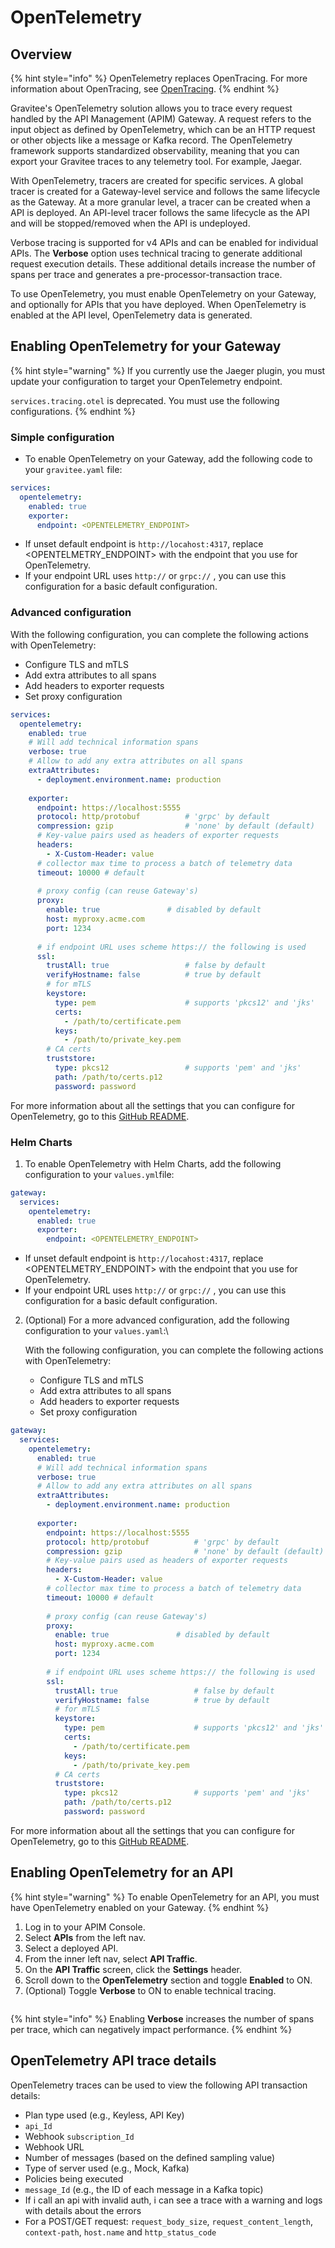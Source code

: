 # OpenTelemetry

## Overview

{% hint style="info" %}
OpenTelemetry replaces OpenTracing. For more information about OpenTracing, see [OpenTracing](https://app.gitbook.com/s/i9IyjWJmsUdoilz8Mqms/using-the-product/using-the-gravitee-api-management-components/general-configuration/opentracing "mention").
{% endhint %}

Gravitee's OpenTelemetry solution allows you to trace every request handled by the API Management (APIM) Gateway. A request refers to the input object as defined by OpenTelemetry, which can be an HTTP request or other objects like a message or Kafka record. The OpenTelemetry framework supports standardized observability, meaning that you can export your Gravitee traces to any telemetry tool. For example, Jaegar.&#x20;

With OpenTelemetry, tracers are created for specific services. A global tracer is created for a Gateway-level service and follows the same lifecycle as the Gateway. At a more granular level, a tracer can be created when a API is deployed. An API-level tracer follows the same lifecycle as the API and will be stopped/removed when the API is undeployed.

Verbose tracing is supported for v4 APIs and can be enabled for individual APIs. The **Verbose** option uses technical tracing to generate additional request execution details. These additional details increase the number of spans per trace and generates a pre-processor-transaction trace.

To use OpenTelemetry, you must enable OpenTelemetry on your Gateway, and optionally for APIs that you have deployed. When OpenTelemetry is enabled at the API level, OpenTelemetry data is generated.&#x20;

## Enabling OpenTelemetry for your Gateway

{% hint style="warning" %}
If you currently use the Jaeger plugin, you must update your configuration to target your OpenTelemetry endpoint.&#x20;

`services.tracing.otel` is deprecated. You must use the following configurations.
{% endhint %}

### Simple configuration

* To enable OpenTelemetry on your Gateway, add the following code to your `gravitee.yaml` file:

```yaml
services:
  opentelemetry:  
    enabled: true
    exporter:
      endpoint: <OPENTELEMETRY_ENDPOINT>
```

* If unset default endpoint is `http://locahost:4317`, replace \<OPENTELMETRY\_ENDPOINT> with the endpoint that you use for OpenTelemetry.&#x20;
* If your endpoint URL uses `http://` or `grpc://` , you can use this configuration for a basic default configuration.

### Advanced configuration

With the following configuration, you can complete the following actions with OpenTelemetry:

* Configure TLS and mTLS
* Add extra attributes to all spans
* Add headers to exporter requests
* Set proxy configuration

```yaml
services:
  opentelemetry:
    enabled: true
    # Will add technical information spans
    verbose: true
    # Allow to add any extra attributes on all spans
    extraAttributes:
      - deployment.environment.name: production
    
    exporter:
      endpoint: https://localhost:5555
      protocol: http/protobuf          # 'grpc' by default
      compression: gzip                # 'none' by default (default)
      # Key-value pairs used as headers of exporter requests
      headers:
        - X-Custom-Header: value
      # collector max time to process a batch of telemetry data
      timeout: 10000 # default
      
      # proxy config (can reuse Gateway's)
      proxy:
        enable: true               # disabled by default
        host: myproxy.acme.com
        port: 1234
        
      # if endpoint URL uses scheme https:// the following is used
      ssl:
        trustAll: true                 # false by default
        verifyHostname: false          # true by default
        # for mTLS
        keystore:
          type: pem                    # supports 'pkcs12' and 'jks'
          certs:
            - /path/to/certificate.pem
          keys:
            - /path/to/private_key.pem
        # CA certs
        truststore:
          type: pkcs12                 # supports 'pem' and 'jks'
          path: /path/to/certs.p12
          password: password

```

For more information about all the settings that you can configure for OpenTelemetry, go to this [GitHub README](https://github.com/gravitee-io/gravitee-node/tree/master/gravitee-node-opentelemetry).

### Helm Charts

1. To enable OpenTelemetry with Helm Charts, add the following configuration to your `values.yml`file:

```yaml
gateway:
  services:
    opentelemetry:
      enabled: true
      exporter:
        endpoint: <OPENTELEMETRY_ENDPOINT>
```

* If unset default endpoint is `http://locahost:4317`, replace \<OPENTELMETRY\_ENDPOINT> with the endpoint that you use for OpenTelemetry.&#x20;
* If your endpoint URL uses `http://` or `grpc://` , you can use this configuration for a basic default configuration.

2.  (Optional) For a more advanced configuration, add the following configuration to your `values.yaml`:\


    With the following configuration, you can complete the following actions with OpenTelemetry:

    * Configure TLS and mTLS
    * Add extra attributes to all spans
    * Add headers to exporter requests
    * Set proxy configuration

```yaml
gateway:
  services:
    opentelemetry:
      enabled: true
      # Will add technical information spans
      verbose: true
      # Allow to add any extra attributes on all spans
      extraAttributes:
        - deployment.environment.name: production
      
      exporter:
        endpoint: https://localhost:5555
        protocol: http/protobuf          # 'grpc' by default
        compression: gzip                # 'none' by default (default)
        # Key-value pairs used as headers of exporter requests
        headers:
          - X-Custom-Header: value
        # collector max time to process a batch of telemetry data
        timeout: 10000 # default
        
        # proxy config (can reuse Gateway's)
        proxy:
          enable: true               # disabled by default
          host: myproxy.acme.com
          port: 1234
          
        # if endpoint URL uses scheme https:// the following is used
        ssl:
          trustAll: true                 # false by default
          verifyHostname: false          # true by default
          # for mTLS
          keystore:
            type: pem                    # supports 'pkcs12' and 'jks'
            certs:
              - /path/to/certificate.pem
            keys:
              - /path/to/private_key.pem
          # CA certs
          truststore:
            type: pkcs12                 # supports 'pem' and 'jks'
            path: /path/to/certs.p12
            password: password
```

For more information about all the settings that you can configure for OpenTelemetry, go to this [GitHub README](https://github.com/gravitee-io/gravitee-node/tree/master/gravitee-node-opentelemetry).

## Enabling OpenTelemetry for an API

{% hint style="warning" %}
To enable OpenTelemetry for an API, you must have OpenTelemetry enabled on your Gateway.
{% endhint %}

1. Log in to your APIM Console.
2. Select **APIs** from the left nav.
3. Select a deployed API.&#x20;
4. From the inner left nav, select **API Traffic**.
5. On the **API Traffic** screen, click the **Settings** header.
6. Scroll down to the **OpenTelemetry** section and toggle **Enabled** to ON.&#x20;
7. (Optional) Toggle **Verbose** to ON to enable technical tracing.

<figure><img src="../.gitbook/assets/1 otel 1.png" alt=""><figcaption></figcaption></figure>

{% hint style="info" %}
Enabling **Verbose** increases the number of spans per trace, which can negatively impact performance.
{% endhint %}

## OpenTelemetry API trace details

OpenTelemetry traces can be used to view the following API transaction details:

* Plan type used (e.g., Keyless, API Key)
* `api_Id`
* Webhook `subscription_Id`
* Webhook URL
* Number of messages (based on the defined sampling value)
* Type of server used (e.g., Mock, Kafka)
* Policies being executed
* `message_Id` (e.g., the ID of each message in a Kafka topic)
* If i call an api with invalid auth, i can see a trace with a warning and logs with details about the errors
* For a POST/GET request: `request_body_size`, `request_content_length`, `context-path`, `host.name` and `http_status_code`
